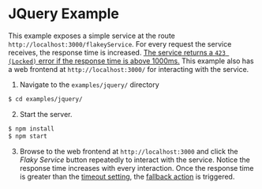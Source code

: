 # JQuery Example

This example exposes a simple service at the route `http://localhost:3000/flakeyService`.
For every request the service receives, the response time is increased.
[The service returns a `423 (Locked)` error if the response time is above 1000ms.](https://github.com/nodeshift/opossum/blob/master/examples/jquery/index.js#L43-L46) This example also has a web frontend at `http://localhost:3000/` for interacting with the service.

1. Navigate to the `examples/jquery/` directory	
  ```sh	
  $ cd examples/jquery/	
  ```

2. Start the server.
  ```sh
  $ npm install
  $ npm start
  ```

3. Browse to the web frontend at `http://localhost:3000` and click the _Flaky Service_ button repeatedly to interact with the service.
  Notice the response time increases with every interaction. Once the response time is greater than the [timeout setting](https://github.com/nodeshift/opossum/blob/master/examples/jquery/app.js#L16), the [fallback action](https://github.com/nodeshift/opossum/blob/master/examples/jquery/app.js#L23) is triggered.

